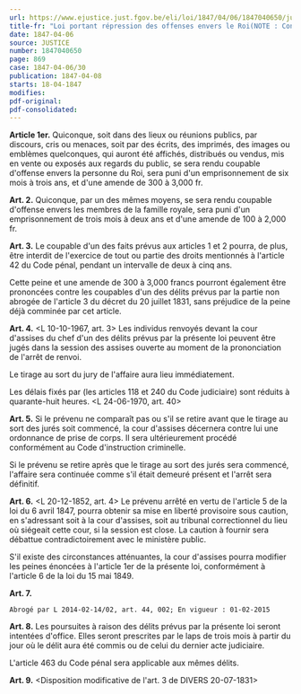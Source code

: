 ```yaml
---
url: https://www.ejustice.just.fgov.be/eli/loi/1847/04/06/1847040650/justel
title-fr: "Loi portant répression des offenses envers le Roi(NOTE : Consultation des versions antérieures à partir du 27-02-2014 et mise à jour au 27-02-2014)"
date: 1847-04-06
source: JUSTICE
number: 1847040650
page: 869
case: 1847-04-06/30
publication: 1847-04-08
starts: 18-04-1847
modifies:
pdf-original:
pdf-consolidated:
---
```


**Article 1er.** Quiconque, soit dans des lieux ou réunions publics, par discours, cris ou menaces, soit par des écrits, des imprimés, des images ou emblèmes quelconques, qui auront été affichés, distribués ou vendus, mis en vente ou exposés aux regards du public, se sera rendu coupable d'offense envers la personne du Roi, sera puni d'un emprisonnement de six mois à trois ans, et d'une amende de 300 à 3,000 fr.

**Art. 2.** Quiconque, par un des mêmes moyens, se sera rendu coupable d'offense envers les membres de la famille royale, sera puni d'un emprisonnement de trois mois à deux ans et d'une amende de 100 à 2,000 fr.

**Art. 3.** Le coupable d'un des faits prévus aux articles 1 et 2 pourra, de plus, être interdit de l'exercice de tout ou partie des droits mentionnés à l'article 42 du Code pénal, pendant un intervalle de deux à cinq ans.

Cette peine et une amende de 300 à 3,000 francs pourront également être prononcées contre les coupables d'un des délits prévus par la partie non abrogée de l'article 3 du décret du 20 juillet 1831, sans préjudice de la peine déjà comminée par cet article.

**Art. 4.** <L 10-10-1967, art. 3> Les individus renvoyés devant la cour d'assises du chef d'un des délits prévus par la présente loi peuvent être jugés dans la session des assises ouverte au moment de la prononciation de l'arrêt de renvoi.

Le tirage au sort du jury de l'affaire aura lieu immédiatement.

Les délais fixés par (les articles 118 et 240 du Code judiciaire) sont réduits à quarante-huit heures. <L 24-06-1970, art. 40>

**Art. 5.** Si le prévenu ne comparaît pas ou s'il se retire avant que le tirage au sort des jurés soit commencé, la cour d'assises décernera contre lui une ordonnance de prise de corps. Il sera ultérieurement procédé conformément au Code d'instruction criminelle.

Si le prévenu se retire après que le tirage au sort des jurés sera commencé, l'affaire sera continuée comme s'il était demeuré présent et l'arrêt sera définitif.

**Art. 6.** <L 20-12-1852, art. 4> Le prévenu arrêté en vertu de l'article 5 de la loi du 6 avril 1847, pourra obtenir sa mise en liberté provisoire sous caution, en s'adressant soit à la cour d'assises, soit au tribunal correctionnel du lieu où siégeait cette cour, si la session est close. La caution à fournir sera débattue contradictoirement avec le ministère public.

S'il existe des circonstances atténuantes, la cour d'assises pourra modifier les peines énoncées à l'article 1er de la présente loi, conformément à l'article 6 de la loi du 15 mai 1849.

**Art. 7.**

`Abrogé par L 2014-02-14/02, art. 44, 002; En vigueur : 01-02-2015`

**Art. 8.** Les poursuites à raison des délits prévus par la présente loi seront intentées d'office. Elles seront prescrites par le laps de trois mois à partir du jour où le délit aura été commis ou de celui du dernier acte judiciaire.

L'article 463 du Code pénal sera applicable aux mêmes délits.

**Art. 9.** <Disposition modificative de l'art. 3 de DIVERS 20-07-1831>
